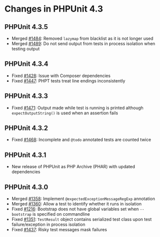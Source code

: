 # Changes in PHPUnit 4.3

## PHPUnit 4.3.5

* Merged [#1484](https://github.com/sebastianbergmann/phpunit/issues/1484): Removed `lazymap` from blacklist as it is not longer used
* Merged [#1489](https://github.com/sebastianbergmann/phpunit/issues/1489): Do not send output from tests in process isolation when testing output

## PHPUnit 4.3.4

* Fixed [#1428](https://github.com/sebastianbergmann/phpunit/issues/1428): Issue with Composer dependencies
* Fixed [#1447](https://github.com/sebastianbergmann/phpunit/issues/1447): PHPT tests treat line endings inconsistently

## PHPUnit 4.3.3

* Fixed [#1471](https://github.com/sebastianbergmann/phpunit/issues/1471): Output made while test is running is printed although `expectOutputString()` is used when an assertion fails

## PHPUnit 4.3.2

* Fixed [#1468](https://github.com/sebastianbergmann/phpunit/issues/1468): Incomplete and `@todo` annotated tests are counted twice

## PHPUnit 4.3.1

* New release of PHPUnit as PHP Archive (PHAR) with updated dependencies

## PHPUnit 4.3.0

* Merged [#1358](https://github.com/sebastianbergmann/phpunit/issues/1358): Implement `@expectedExceptionMessageRegExp` annotation
* Merged [#1360](https://github.com/sebastianbergmann/phpunit/issues/1360): Allow a test to identify whether it runs in isolation
* Fixed [#1216](https://github.com/sebastianbergmann/phpunit/issues/1216): Bootstrap does not have global variables set when `--bootstrap` is specified on commandline
* Fixed [#1351](https://github.com/sebastianbergmann/phpunit/issues/1351): `TestResult` object contains serialized test class upon test failure/exception in process isolation
* Fixed [#1437](https://github.com/sebastianbergmann/phpunit/issues/1437): Risky test messages mask failures 

